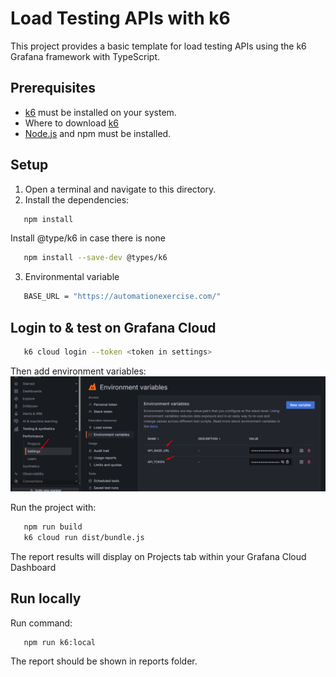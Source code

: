 # Load Testing APIs with k6

This project provides a basic template for load testing APIs using the k6 Grafana framework with TypeScript.

## Prerequisites
- [k6](https://grafana.com/docs/k6/latest/set-up/install-k6/) must be installed on your system.
- Where to download [k6](https://github.com/grafana/k6/releases)
- [Node.js](https://nodejs.org/) and npm must be installed.

## Setup
1. Open a terminal and navigate to this directory.
2. Install the dependencies:
```bash
   npm install
```
Install @type/k6 in case there is none
```bash
   npm install --save-dev @types/k6
```
3. Environmental variable
```bash
   BASE_URL = "https://automationexercise.com/"
```
## Login to & test on Grafana Cloud

```bash
   k6 cloud login --token <token in settings>
```

Then add environment variables:
![Environment-variable](./Environment-variable.png)
 
Run the project with:

```bash
   npm run build
   k6 cloud run dist/bundle.js
```
The report results will display on Projects tab within your Grafana Cloud Dashboard

## Run locally

Run command:
```bash
   npm run k6:local
```
The report should be shown in reports folder.